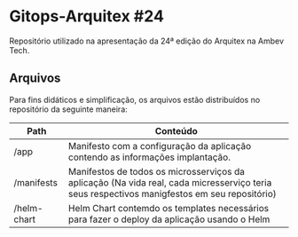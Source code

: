 # Gitops-Arquitex #24

Repositório utilizado na apresentação da 24ª edição do Arquitex na Ambev Tech.

## Arquivos

Para fins didáticos e simplificação, os arquivos estão distribuídos no repositório da seguinte maneira:

| Path        | Conteúdo |
|-------------|----------|
| /app        | Manifesto com a configuração da aplicação contendo as informações implantação. |
| /manifests  | Manifestos de todos os microsserviços da aplicação (Na vida real, cada micresserviço teria seus respectivos manigfestos em seu repositório) |
| /helm-chart | Helm Chart contemdo os templates necessários para fazer o deploy da aplicação usando o Helm |
